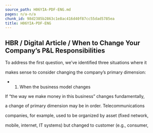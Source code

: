 ```yaml
---
source_path: H06YIA-PDF-ENG.md
pages: n/a-n/a
chunk_id: 98d2385b2863c1e8ac416d40f87cc55dad5785ea
title: H06YIA-PDF-ENG
---
```

## HBR / Digital Article / When to Change Your Company’s P&L Responsibilities

To address the ﬁrst question, we’ve identiﬁed three situations where it

makes sense to consider changing the company’s primary dimension:

- 1. When the business model changes

If “the way we make money in this business” changes fundamentally,

a change of primary dimension may be in order. Telecommunications

companies, for example, used to be organized by asset (ﬁxed network,

mobile, internet, IT systems) but changed to customer (e.g., consumer,
